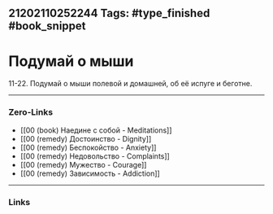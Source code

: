 21202110252244
Tags: #type_finished #book_snippet 
---
# Подумай о мыши

 11-22. Подумай о мыши полевой и домашней, об её испуге и беготне. 

---
### Zero-Links
 - [[00 (book) Наедине с собой - Meditations]]
 - [[00 (remedy) Достоинство - Dignity]]
 - [[00 (remedy) Беспокойство - Anxiety]]
 - [[00 (remedy) Недовольство - Complaints]]
 - [[00 (remedy) Мужество - Courage]]
 - [[00 (remedy) Зависимость - Addiction]] 
---
### Links
